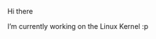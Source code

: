 

<!--

### Hi there 👋

**Mutated1994/Mutated1994** is a ✨ _special_ ✨ repository because its `README.md` (this file) appears on your GitHub profile.

Here are some ideas to get you started:

- 🔭 I’m currently working on ...
- 🌱 I’m currently learning ...
- 👯 I’m looking to collaborate on ...
- 🤔 I’m looking for help with ...
- 💬 Ask me about ...
- 📫 How to reach me: ...
- 😄 Pronouns: ...
- ⚡ Fun fact: ...

Shout out to the great hackers:

- Unix:  Ken Thompson, Dennis Ritchie
- GNU:   Richard Stallman
- Linux: Linus Torvalds, Paul E. McKenney
-->

Hi there 

I’m currently working on the Linux Kernel :p


